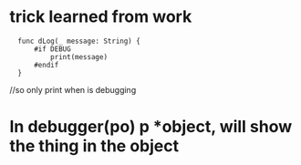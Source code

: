 # trick learned from work



      func dLog(_ message: String) {
          #if DEBUG
              print(message)
          #endif
      }


//so only print when is debugging

# In debugger(po) p *object, will show the thing in the object
